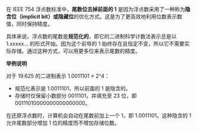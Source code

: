 在 IEEE 754 浮点数标准中，**尾数位去掉前面的 1** 是因为浮点数采用了一种称为**隐含位（implicit bit）或隐藏位**的优化方式。这是为了更高效地利用位数表示数值，同时保持精度。


具体来说，浮点数的尾数是**规范化的**，即它的二进制科学计数法表示总是以 1.xxxxx... 的形式开始。因为这个前导的 1 始终存在且恒定不变，所以它不需要实际存储。通过这种方式，可以用更多位来表示尾数的精度。

  
**举例说明**

对于 19.625 的二进制表示 1.0011101 × 2^4：

- 规范化表示是 1.0011101，所以前面的 1 是隐含的。
- 存储时仅保留小数部分 0011101，并填充至 23 位，即 00111010000000000000000。


在还原浮点数时，计算机会自动在尾数前加上一个 1，即 1.0011101。这种隐含的 1 允许尾数部分增加 1 位的精度而不增加存储位数。